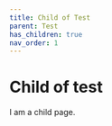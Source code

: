 ```yaml
---
title: Child of Test
parent: Test
has_children: true
nav_order: 1
---
```


# Child of test

I am a child page.
